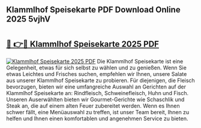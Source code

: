 ## Klammlhof Speisekarte PDF Download Online 2025 5vjhV

# <h2><a href="http://gc6md8.nevu.top/?p=Klammlhof+Speisekarte">🔗 👉🔴 Klammlhof Speisekarte 2025 PDF</a></h2>

[![Klammlhof Speisekarte 2025 PDF](https://i.imgur.com/dBaPXMq.png)](http://gc6md8.nevu.top/?p=Klammlhof+Speisekarte)
Die Klammlhof Speisekarte ist eine Gelegenheit, etwas für sich selbst zu wählen und zu genießen. Wenn Sie etwas Leichtes und Frisches suchen, empfehlen wir Ihnen, unsere Salate aus unserer Klammlhof Speisekarte zu probieren. Für diejenigen, die Fleisch bevorzugen, bieten wir eine umfangreiche Auswahl an Gerichten auf der Klammlhof Speisekarte an: Rindfleisch, Schweinefleisch, Huhn und Fisch. Unseren Auserwählten bieten wir Gourmet-Gerichte wie Schaschlik und Steak an, die auf einem alten Feuer zubereitet werden. Wenn es Ihnen schwer fällt, eine Menüauswahl zu treffen, ist unser Team bereit, Ihnen zu helfen und Ihnen einen komfortablen und angenehmen Service zu bieten.
